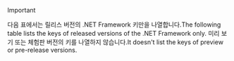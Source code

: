 
> [!IMPORTANT]
> <span data-ttu-id="1d32e-101">다음 표에서는 릴리스 버전의 .NET Framework 키만을 나열합니다.</span><span class="sxs-lookup"><span data-stu-id="1d32e-101">The following table lists the keys of released versions of the .NET Framework only.</span></span> <span data-ttu-id="1d32e-102">미리 보기 또는 체험판 버전의 키를 나열하지 않습니다.</span><span class="sxs-lookup"><span data-stu-id="1d32e-102">It doesn't list the keys of preview or pre-release versions.</span></span>
